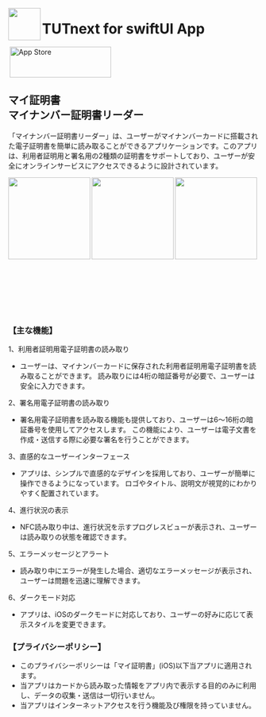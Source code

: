 <img src="https://github.com/user-attachments/assets/98d3feb0-728a-4e21-bfea-b2384c801e2d" align="left" width="65"> <h1>TUTnext for swiftUI App</h1>
<a href="https://apps.apple.com/" style="display: inline-block;">
<img src="https://toolbox.marketingtools.apple.com/api/v2/badges/download-on-the-app-store/black/ja-jp?releaseDate=1742083200" alt="App Store" align="right" style="width: 204px; height: 62px; vertical-align: middle; object-fit: contain;" />
</a>
## マイ証明書<br>マイナンバー証明書リーダー

「マイナンバー証明書リーダー」は、ユーザーがマイナンバーカードに搭載された電子証明書を簡単に読み取ることができるアプリケーションです。このアプリは、利用者証明用と署名用の2種類の証明書をサポートしており、ユーザーが安全にオンラインサービスにアクセスできるように設計されています。

<img src="https://github.com/user-attachments/assets/9a0e0813-bbe8-47d4-b6bf-c9af327134fa" align="left" width="165">
<img src="https://github.com/user-attachments/assets/a9713395-6cfb-41eb-a3e5-9a2c1d9ce005" align="left" width="165">
<img src="https://github.com/user-attachments/assets/18b718d4-ceb2-4b23-b4ee-03b4e940a0eb" align="left" width="165">
<br><br><br><br><br><br><br><br><br><br><br><br><br><br><br><br>

### 【主な機能】

1、利用者証明用電子証明書の読み取り
- ユーザーは、マイナンバーカードに保存された利用者証明用電子証明書を読み取ることができます。
読み取りには4桁の暗証番号が必要で、ユーザーは安全に入力できます。

2、署名用電子証明書の読み取り
- 署名用電子証明書を読み取る機能も提供しており、ユーザーは6〜16桁の暗証番号を使用してアクセスします。
この機能により、ユーザーは電子文書を作成・送信する際に必要な署名を行うことができます。

3、直感的なユーザーインターフェース
- アプリは、シンプルで直感的なデザインを採用しており、ユーザーが簡単に操作できるようになっています。
ロゴやタイトル、説明文が視覚的にわかりやすく配置されています。

4、進行状況の表示
- NFC読み取り中は、進行状況を示すプログレスビューが表示され、ユーザーは読み取りの状態を確認できます。

5、エラーメッセージとアラート
- 読み取り中にエラーが発生した場合、適切なエラーメッセージが表示され、ユーザーは問題を迅速に理解できます。

6、ダークモード対応
- アプリは、iOSのダークモードに対応しており、ユーザーの好みに応じて表示スタイルを変更できます。

### 【プライバシーポリシー】

- このプライバシーポリシーは「マイ証明書」(iOS)以下当アプリに適用されます。
- 当アプリはカードから読み取った情報をアプリ内で表示する目的のみに利用し、データの収集・送信は一切行いません。
- 当アプリはインターネットアクセスを行う機能及び権限を持っていません。
